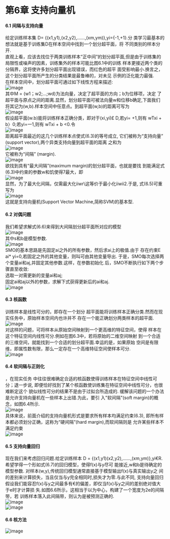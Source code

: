 第6章 支持向量机
========
#### 6.1 间隔与支持向量
给定训练样本集 D= {(x1,y1),(x2,y2),……,(xm,ym)},yi={-1,+1}.分
类学习最基本的想法就是基于训练集D在样本空间中找到一个划分超平面，将
不同类别的样本分开.  
直观上看，应该去找位于两类训练样本“正中间”的划分超平面,但是由于训练集的局限性或噪声的因素，训练集外的样本可能比图6.1中的训练
样本更接近两个类的分隔界，这将使许多划分超平面出现错误，而红色的超平
面受影响最小.换言之，这个划分超平面所产生的分类结果是最鲁棒的，对未见
示例的泛化能力最强.  
在样本空间中，划分超平面可通过如下线性方程来描述:  
![image](https://github.com/sunhaofeng2001/Machine-learning/blob/master/IMG/%E6%89%B9%E6%B3%A8%202020-08-24%20215300.png)  
其中M = (w1；w2;...;wd)为法向量，决定了超平面的方向；b为位移项，决定
了超平面与原点之间的距离.显然，划分超平面可被法向量w和位移b确定,下面我们将其记为(w,b).样本空间中任意点。到超平面(w,b)的距离可写为  
![image](https://github.com/sunhaofeng2001/Machine-learning/blob/master/IMG/%E6%89%B9%E6%B3%A8%202020-08-24%20215416.png)  
假设超平面(w.b)能将训练样本正确分类，即对于(xi,yi)£ D,若yi=
+1,则有 wTxi + b〉0;若yi=一1,则有 wTxi + b <0.令  
![image](https://github.com/sunhaofeng2001/Machine-learning/blob/master/IMG/%E6%89%B9%E6%B3%A8%202020-08-24%20215605.png)  
距离超平面最近的这几个训练样本点使式(6.3)的等号成立,
它们被称为“支持向量” (support vector),两个异类支持向量到超平面的距离
之和为  
![image](https://github.com/sunhaofeng2001/Machine-learning/blob/master/IMG/%E6%89%B9%E6%B3%A8%202020-08-24%20220057.png)  
它被称为“间隔” (margin).  
![image](https://github.com/sunhaofeng2001/Machine-learning/blob/master/IMG/%E6%89%B9%E6%B3%A8%202020-08-24%20220131.png)  
欲找到具有“最大间隔”(maximum margin)的划分超平面，也就是要找
到能满足式(6.3)中约束的参数w和饥使得7最大，即  
![image](https://github.com/sunhaofeng2001/Machine-learning/blob/master/IMG/%E6%89%B9%E6%B3%A8%202020-08-24%20220158.png)  
显然，为了最大化间隔，仅需最大化iiwr\这等价于最小化iiwii2.于是,
式(6.5)可重写为  
![image](https://github.com/sunhaofeng2001/Machine-learning/blob/master/IMG/%E6%89%B9%E6%B3%A8%202020-08-24%20220215.png)  
这就是支持向量机(Support Vector Machine,简称SVM)的基本型.
#### 6.2 对偶问题
我们希望求解式(6.6)来得到大间隔划分超平面所对应的模型  
![image](https://github.com/sunhaofeng2001/Machine-learning/blob/master/IMG/%E6%89%B9%E6%B3%A8%202020-08-24%20220215.png)  
其中s和b是模型参数.   
![image](https://github.com/sunhaofeng2001/Machine-learning/blob/master/IMG/%E6%89%B9%E6%B3%A8%202020-08-24%20222511.png)    
SMO的基本思路是先固定ai之外的所有参数，然后求ai上的极值.由于
存在约束E ai* yi=0,若固定之外的其他变量，则叫可由其他变量导出.
于是，SMO每次选择两个变量ai和aj,并固定其他参数.这样，在参数初始化
后，SMO不断执行如下两个步骤直至收敛:  
选取一对需更新的变量ai和aj;  
固定ai和aj以外的参数，求解下式获得更新后的ai和aj.  
![image](https://github.com/sunhaofeng2001/Machine-learning/blob/master/IMG/%E6%89%B9%E6%B3%A8%202020-08-24%20223741.png)  
#### 6.3 核函数
训练样本是线性可分的，即存在一个划分
超平面能将训练样本正确分类.然而在现实任务中，原始样本空间内也许并不
存在一个能正确划分两类样本的超平面.  
![image](https://github.com/sunhaofeng2001/Machine-learning/blob/master/IMG/%E6%89%B9%E6%B3%A8%202020-08-24%20224449.png)  
对这样的问题，可将样本从原始空间映射到一个更高维的特征空间，使得
样本在这个特征空间内线性可分.例如在图6.3中，若将原始的二维空间映射
到一个合适的三维空间，就能找到一个合适的划分超平面.幸运的是，如果原始
空间是有限维，即属性数有限，那么一定存在一个高维特征空间使样本可分.  
![image](https://github.com/sunhaofeng2001/Machine-learning/blob/master/IMG/%E6%89%B9%E6%B3%A8%202020-08-24%20224734.png)    
#### 6.4 软间隔与正则化
，在现实任务
中往往很难确定合适的核函数使得训练样本在特征空间中线性可分；退一步说,
即便恰好找到了某个核函数使训练集在特征空间中线性可分，也很难断定这个
貌似线性可分的结果不是由于过拟合所造成的.
缓解该问题的一个办法是允许支持向量机在一些样本上出错.为此，要引
入"软间隔"(soft margin)的概念，如图6.4所示.   
![image](https://github.com/sunhaofeng2001/Machine-learning/blob/master/IMG/%E6%89%B9%E6%B3%A8%202020-08-24%20225955.png)   
具体来说，前面介绍的支持向量机形式是要求所有样本均满足约束(6.3),
即所有样本都必须划分正确，这称为“硬间隔”(hard margin),而软间隔则是
允许某些样本不满足约束  
![image](https://github.com/sunhaofeng2001/Machine-learning/blob/master/IMG/%E6%89%B9%E6%B3%A8%202020-08-24%20230250.png)  
#### 6.5 支持向量回归
现在我们来考虑回归问题.给定训练样本 D = {(x1,y1)(x2,y2),……,(xm,ym)},yi€R.
希望学得一个形如式(6.7)的回归模型，使得f(x)与y尽可
能接近,w和b是待确定的模型参数.
对样本(w,y),传统回归模型通常直接基于模型输出f(x)与真实输出y之
间的差别来计算损失，当且仅当与y完全相同时,损失才为零.与此不同,
支持向量回归假设我们能容忍f(x)与y之间最多有€的偏差，即仅当f(x)与y之间的差别绝对值大于e时才计算损
失.如图6.6所示，这相当于以为中心，构建了一个宽度为2e的间隔带，若
训练样本落入此间隔带，则认为是被预测正确的.   
![image](https://github.com/sunhaofeng2001/Machine-learning/blob/master/IMG/%E6%89%B9%E6%B3%A8%202020-08-24%20232302.png)   
![image](https://github.com/sunhaofeng2001/Machine-learning/blob/master/IMG/%E6%89%B9%E6%B3%A8%202020-08-24%20232920.png)  
#### 6.6 核方法
![image](https://github.com/sunhaofeng2001/Machine-learning/blob/master/IMG/%E6%89%B9%E6%B3%A8%202020-08-24%20233515.png)
